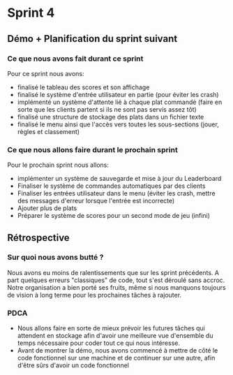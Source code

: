 # Sprint 4

## Démo + Planification du sprint suivant

### Ce que nous avons fait durant ce sprint
Pour ce sprint nous avons:
* finalisé le tableau des scores et son affichage
* finalisé le système d'entrée utilisateur en partie (pour éviter les crash)
* implémenté un système d'attente lié à chaque plat commandé (faire en sorte que les clients partent si ils ne sont pas servis assez tôt)
* finalisé une structure de stockage des plats dans un fichier texte
* finalisé le menu ainsi que l'accès vers toutes les sous-sections (jouer, règles et classement)

### Ce que nous allons faire durant le prochain sprint
Pour le prochain sprint nous allons:
* implémenter un système de sauvegarde et mise à jour du Leaderboard
* Finaliser le système de commandes automatiques par des clients
* Finaliser les entrées utilisateur dans le menu (éviter les crash, mettre des messages d'erreur lorsque l'entrée est incorrecte)
* Ajouter plus de plats
* Préparer le système de scores pour un second mode de jeu (infini)

## Rétrospective

### Sur quoi nous avons butté ?
Nous avons eu moins de ralentissements que sur les sprint précédents. A part quelques erreurs "classiques" de code, tout s'est déroulé sans accroc.
Notre organisation a bien porté ses fruits, même si nous manquons toujours de vision à long terme pour les prochaines tâches à rajouter.

### PDCA
* Nous allons faire en sorte de mieux prévoir les futures tâches qui attendent en stockage afin d'avoir une meilleure vue d'ensemble du temps nécessaire pour coder tout ce qui nous intéresse.
* Avant de montrer la démo, nous avons commencé à mettre de côté le code fonctionnel sur une machine et de continuer sur une autre, afin d'être sûrs d'avoir un code fonctionnel